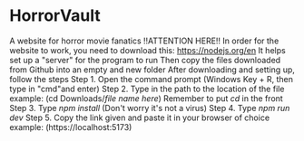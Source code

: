 # HorrorVault
A website for horror movie fanatics
!!ATTENTION HERE!!
In order for the website to work, you need to download this:
https://nodejs.org/en
It  helps set up a "server" for the program to run
Then copy the files downloaded from Github into an empty and new folder
After downloading and setting up, follow the steps
Step 1.
Open the command prompt (Windows Key + R, then type in "cmd"and enter)
Step 2.
Type in the path to the location of the file
example: (cd Downloads/*file name here*)
Remember to put *cd* in the front
Step 3.
Type *npm install*
(Don't worry it's not a virus)
Step 4.
Type *npm run dev*
Step 5.
Copy the link given and paste it in your browser of choice
example: (https://localhost:5173)
